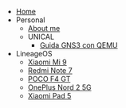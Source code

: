- [Home](/)
- Personal
  - [About me](/docs/personal/me.md)
  - UNICAL
    - [Guida GNS3 con QEMU](/docs/personal/UNICAL/gns3_qemu.md)
- LineageOS
  - [Xiaomi Mi 9](/docs/lineageos/cepheus.md)
  - [Redmi Note 7](/docs/lineageos/lavender.md)
  - [POCO F4 GT](/docs/lineageos/ingres.md)
  - [OnePlus Nord 2 5G](/docs/lineageos/denniz.md)
  - [Xiaomi Pad 5](/docs/lineageos/nabu.md)
